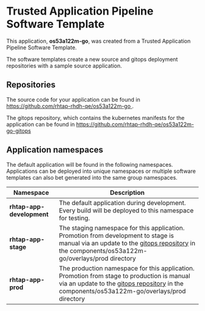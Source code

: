 # Trusted Application Pipeline Software Template

This application, **os53a122m-go**, was created from a Trusted Application Pipeline Software Template.

The software templates create a new source and gitops deployment repositories with a sample source application. 

## Repositories

The source code for your application can be found in [https://github.com/rhtap-rhdh-qe/os53a122m-go ](https://github.com/rhtap-rhdh-qe/os53a122m-go ).
 
The gitops repository, which contains the kubernetes manifests for the application can be found in 
[https://github.com/rhtap-rhdh-qe/os53a122m-go-gitops ](https://github.com/rhtap-rhdh-qe/os53a122m-go-gitops ) 

## Application namespaces 

The default application will be found in the following namespaces. Applications can be deployed into unique namespaces or multiple software templates can also bet generated into the same group namespaces.  

|  Namespace   |  Description   |  
| -------- | -------- |   
| **rhtap-app-development** | The default application during development. Every build will be deployed to this namespace for testing. | 
| **rhtap-app-stage** | The staging namespace for this application. Promotion from development to stage is manual via an update to the [gitops repository](https://github.com/rhtap-rhdh-qe/os53a122m-go-gitops ) in the components/os53a122m-go/overlays/prod directory |  
| **rhtap-app-prod** | The production namespace for this application. Promotion from stage to production is manual via an update to the [gitops repository](https://github.com/rhtap-rhdh-qe/os53a122m-go-gitops ) in the components/os53a122m-go/overlays/prod directory | 